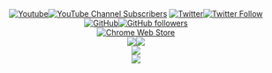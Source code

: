 <div align="center"><div align="center"><a href="https://www.youtube.com/channel/UCYg_Xk6aHG_FKaYiRi0wmEg?sub_confirmation=1"><img alt="Youtube" title="Youtube" src="https://img.shields.io/badge/-youtube-gray?style=for-the-badge&logo=youtube&logoColor=white"/><img alt="YouTube Channel Subscribers" src="https://img.shields.io/youtube/channel/subscribers/UCYg_Xk6aHG_FKaYiRi0wmEg?label=%20&style=for-the-badge"/></a>
<a href="https://twitter.com/intent/follow?screen_name=SagiriHimoto"><img alt="Twitter" title="Twitter" src="https://img.shields.io/badge/-Twitter-gray?style=for-the-badge&logo=twitter&logoColor=white"/><img alt="Twitter Follow" src="https://img.shields.io/twitter/follow/SagiriHimoto?color=1DA1F2&label=%20&style=for-the-badge"></a>
<a href="https://github.com/SagiriHimoto/"><img alt="GitHub" title="GitHub" src="https://img.shields.io/badge/-GitHub-gray?style=for-the-badge&logo=github&logoColor=white"/><img alt="GitHub followers" src="https://img.shields.io/github/followers/SagiriHimoto?color=lightgray&label=%20&style=for-the-badge"></a></div>
<div align="center"><a href="https://chrome.google.com/webstore/detail/pony-importer/gldfiobnglilbkgbbahifeikpngcjmme"><img alt="Chrome Web Store" src="https://img.shields.io/chrome-web-store/rating/gldfiobnglilbkgbbahifeikpngcjmme?color=red&label=Pony%20importer&logo=google&logoColor=white&style=for-the-badge"></a></div>
<div align="center"><a href="https://github.com/SagiriHimoto/"><img src="https://github-readme-stats.vercel.app/api/pin/?username=SagiriHimoto&repo=sagirihimoto.github.io"/><img src="https://github-readme-stats.vercel.app/api/pin/?username=SagiriHimoto&repo=Pony-UI-Plugin"/></a></div>
<div align="center"><a href="https://github.com/SagiriHimoto/"><img src="https://github-readme-stats.vercel.app/api?username=SagiriHimoto&show_icons=true"/></a></div>
<div align="center"><a href="https://github.com/SagiriHimoto/"><img src="https://github-readme-stats.vercel.app/api/top-langs?username=Sagirihimoto"/></a></div>
<!-- <a href="https://discord.gg/fPrdqh3Zfu" alt="Dev Pro Tips Discussion & Support Server"><img src="https://img.shields.io/badge/-Discord-7289DA?style=for-the-badge&logo=discord&logoColor=white"/></a> -->
